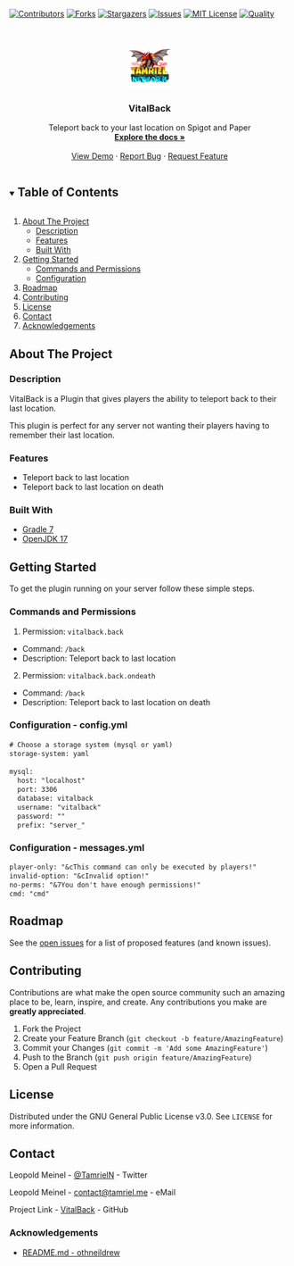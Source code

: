 <!-- PROJECT SHIELDS -->
[![Contributors][contributors-shield]][contributors-url]
[![Forks][forks-shield]][forks-url]
[![Stargazers][stars-shield]][stars-url]
[![Issues][issues-shield]][issues-url]
[![MIT License][license-shield]][license-url]
[![Quality][quality-shield]][quality-url]

<!-- PROJECT LOGO -->
<!--suppress ALL -->
<br />
<p align="center">
  <a href="https://github.com/TamrielNetwork/VitalBack">
    <img src="images/logo.png" alt="Logo" width="80" height="80">
  </a>

<h3 align="center">VitalBack</h3>

  <p align="center">
    Teleport back to your last location on Spigot and Paper
    <br />
    <a href="https://github.com/TamrielNetwork/VitalBack"><strong>Explore the docs »</strong></a>
    <br />
    <br />
    <a href="https://github.com/TamrielNetwork/VitalBack">View Demo</a>
    ·
    <a href="https://github.com/TamrielNetwork/VitalBack/issues">Report Bug</a>
    ·
    <a href="https://github.com/TamrielNetwork/VitalBack/issues">Request Feature</a>
  </p>

<!-- TABLE OF CONTENTS -->
<details open="open">
  <summary><h2 style="display: inline-block">Table of Contents</h2></summary>
  <ol>
    <li>
      <a href="#about-the-project">About The Project</a>
      <ul>
        <li><a href="#description">Description</a></li>
        <li><a href="#features">Features</a></li>
        <li><a href="#built-with">Built With</a></li>
      </ul>
    </li>
    <li>
      <a href="#getting-started">Getting Started</a>
      <ul>
        <li><a href="#commands-and-permissions">Commands and Permissions</a></li>
        <li><a href="#configuration">Configuration</a></li>
      </ul>
    </li>
    <li><a href="#roadmap">Roadmap</a></li>
    <li><a href="#contributing">Contributing</a></li>
    <li><a href="#license">License</a></li>
    <li><a href="#contact">Contact</a></li>
    <li><a href="#acknowledgements">Acknowledgements</a></li>
  </ol>
</details>

<!-- ABOUT THE PROJECT -->

## About The Project

### Description

VitalBack is a Plugin that gives players the ability to teleport back to their last location.

This plugin is perfect for any server not wanting their players having to remember their last location.

### Features

* Teleport back to last location
* Teleport back to last location on death

### Built With

* [Gradle 7](https://docs.gradle.org/7.4/release-notes.html)
* [OpenJDK 17](https://openjdk.java.net/projects/jdk/17/)

<!-- GETTING STARTED -->

## Getting Started

To get the plugin running on your server follow these simple steps.

### Commands and Permissions

1. Permission: `vitalback.back`

* Command: `/back`
* Description: Teleport back to last location

2. Permission: `vitalback.back.ondeath`

* Command: `/back`
* Description: Teleport back to last location on death

### Configuration - config.yml

```
# Choose a storage system (mysql or yaml)
storage-system: yaml

mysql:
  host: "localhost"
  port: 3306
  database: vitalback
  username: "vitalback"
  password: ""
  prefix: "server_"
```

### Configuration - messages.yml

```
player-only: "&cThis command can only be executed by players!"
invalid-option: "&cInvalid option!"
no-perms: "&7You don't have enough permissions!"
cmd: "cmd"
```

<!-- ROADMAP -->

## Roadmap

See the [open issues](https://github.com/TamrielNetwork/VitalBack/issues) for a list of proposed features (and known
issues).

<!-- CONTRIBUTING -->

## Contributing

Contributions are what make the open source community such an amazing place to be, learn, inspire, and create. Any
contributions you make are **greatly appreciated**.

1. Fork the Project
2. Create your Feature Branch (`git checkout -b feature/AmazingFeature`)
3. Commit your Changes (`git commit -m 'Add some AmazingFeature'`)
4. Push to the Branch (`git push origin feature/AmazingFeature`)
5. Open a Pull Request

<!-- LICENSE -->

## License

Distributed under the GNU General Public License v3.0. See `LICENSE` for more information.

<!-- CONTACT -->

## Contact

Leopold Meinel - [@TamrielN](https://twitter.com/TamrielN) - Twitter

Leopold Meinel - [contact@tamriel.me](mailto:contact@tamriel.me) - eMail

Project Link - [VitalBack](https://github.com/TamrielNetwork/VitalBack) - GitHub

<!-- ACKNOWLEDGEMENTS -->

### Acknowledgements

* [README.md - othneildrew](https://github.com/othneildrew/Best-README-Template)

<!-- MARKDOWN LINKS & IMAGES -->

[contributors-shield]: https://img.shields.io/github/contributors-anon/TamrielNetwork/VitalBack?style=for-the-badge

[contributors-url]: https://github.com/TamrielNetwork/VitalBack/graphs/contributors

[forks-shield]: https://img.shields.io/github/forks/TamrielNetwork/VitalBack?label=Forks&style=for-the-badge

[forks-url]: https://github.com/TamrielNetwork/VitalBack/network/members

[stars-shield]: https://img.shields.io/github/stars/TamrielNetwork/VitalBack?style=for-the-badge

[stars-url]: https://github.com/TamrielNetwork/VitalBack/stargazers

[issues-shield]: https://img.shields.io/github/issues/TamrielNetwork/VitalBack?style=for-the-badge

[issues-url]: https://github.com/TamrielNetwork/VitalBack/issues

[license-shield]: https://img.shields.io/github/license/TamrielNetwork/VitalBack?style=for-the-badge

[license-url]: https://github.com/TamrielNetwork/VitalBack/blob/main/LICENSE

[quality-shield]: https://img.shields.io/codefactor/grade/github/TamrielNetwork/VitalBack?style=for-the-badge

[quality-url]: https://www.codefactor.io/repository/github/TamrielNetwork/VitalBack
